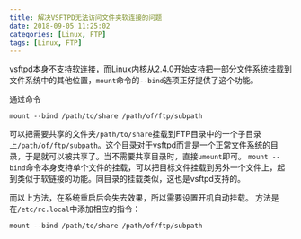 ```yaml
---
title: 解决VSFTPD无法访问文件夹软连接的问题
date: 2018-09-05 11:25:02
categories: [Linux, FTP]
tags: [Linux, FTP]
---
```

vsftpd本身不支持软连接，而Linux内核从2.4.0开始支持把一部分文件系统挂载到文件系统中的其他位置，`mount`命令的`--bind`选项正好提供了这个功能。
<!--more-->
通过命令
```
mount --bind /path/to/share /path/of/ftp/subpath
```
可以把需要共享的文件夹`/path/to/share`挂载到FTP目录中的一个子目录上`/path/of/ftp/subpath`。这个目录对于vsftpd而言是一个正常文件系统的目录，于是就可以被共享了。当不需要共享目录时，直接`umount`即可。
`mount --bind`命令本身支持单个文件的挂载，可以把目标文件挂载到另外一个文件上，起到类似于软链接的功能。同目录的挂载类似，这也是vsftpd支持的。

而以上方法，在系统重启后会失去效果，所以需要设置开机自动挂载。
方法是在`/etc/rc.local`中添加相应的指令：
```
mount --bind /path/to/share /path/of/ftp/subpath
```